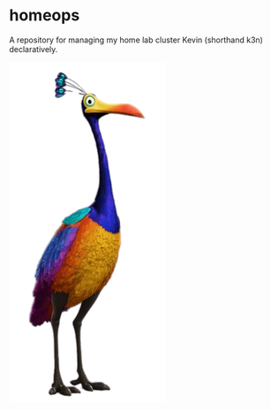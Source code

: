 # homeops

A repository for managing my home lab cluster Kevin (shorthand k3n) declaratively.

![Kevin from Up!](img/kevin.png "Kevin")
